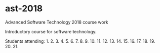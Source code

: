 # ast-2018
Advanced Software Technology 2018 course work


Introductory course for software technology.

Students attending:
1.
2.
3.
4.
5.
6.
7.
8.
9.
10.
11.
12.
13.
14.
15.
16.
17.
18.
19.
20.
21.

